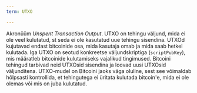 ```yaml
---
term: UTXO

---
```

Akronüüm *Unspent Transaction Output*. UTXO on tehingu väljund, mida ei ole veel kulutatud, st seda ei ole kasutatud uue tehingu sisendina. UTXOd kujutavad endast bitcoinide osa, mida kasutaja omab ja mida saab hetkel kulutada. Iga UTXO on seotud konkreetse väljundskriptiga (`scriptPubKey`), mis määratleb bitcoinide kulutamiseks vajalikud tingimused. Bitcoini tehingud tarbivad neid UTXOsid sisendina ja loovad uusi UTXOsid väljunditena. UTXO-mudel on Bitcoini jaoks väga oluline, sest see võimaldab hõlpsasti kontrollida, et tehingutega ei üritata kulutada bitcoin'e, mida ei ole olemas või mis on juba kulutatud.